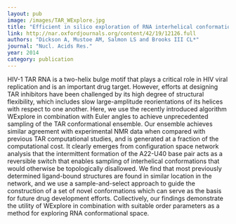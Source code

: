 ```yaml
---
layout: pub
image: /images/TAR_WExplore.jpg
title: "Efficient in silico exploration of RNA interhelical conformations using Euler angles and WExplore"
link: http://nar.oxfordjournals.org/content/42/19/12126.full
authors: "Dickson A, Mustoe AM, Salmon LS and Brooks III CL*"
journal: "Nucl. Acids Res."
year: 2014
category: publication
---
```


HIV-1 TAR RNA is a two-helix bulge motif that plays a critical role in HIV viral replication and is an important drug target. However, efforts at designing TAR inhibitors have been challenged by its high degree of structural flexibility, which includes slow large-amplitude reorientations of its helices with respect to one another. Here, we use the recently introduced algorithm WExplore in combination with Euler angles to achieve unprecedented sampling of the TAR conformational ensemble. Our ensemble achieves similar agreement with experimental NMR data when compared with previous TAR computational studies, and is generated at a fraction of the computational cost. It clearly emerges from configuration space network analysis that the intermittent formation of the A22-U40 base pair acts as a reversible switch that enables sampling of interhelical conformations that would otherwise be topologically disallowed. We find that most previously determined ligand-bound structures are found in similar location in the network, and we use a sample-and-select approach to guide the construction of a set of novel conformations which can serve as the basis for future drug development efforts. Collectively, our findings demonstrate the utility of WExplore in combination with suitable order parameters as a method for exploring RNA conformational space.

